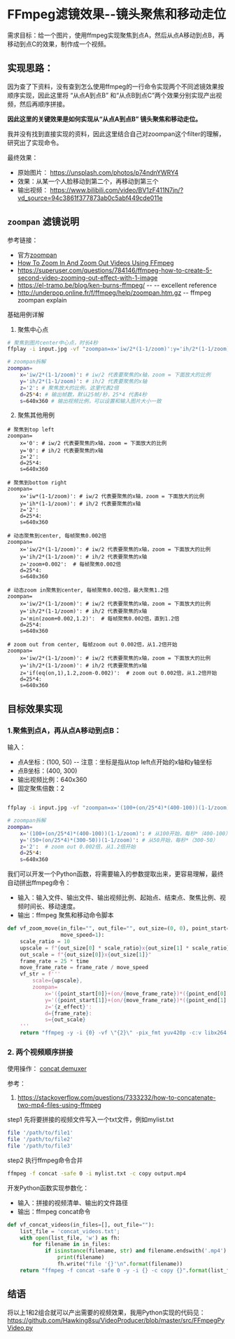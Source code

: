 
# FFmpeg滤镜效果--镜头聚焦和移动走位

需求目标：给一个图片，使用ffmpeg实现聚焦到点A，然后从点A移动到点B，再移动到点C的效果，制作成一个视频。

## 实现思路：
因为查了下资料，没有查到怎么使用ffmpeg的一行命令实现两个不同滤镜效果按顺序实现，因此这里将 “从点A到点B” 和“从点B到点C”两个效果分别实现产出视频，然后再顺序拼接。

**因此这里的关键效果是如何实现从“从点A到点B” 镜头聚焦和移动走位。**

我并没有找到直接实现的资料，因此这里结合自己对zoompan这个filter的理解，研究出了实现命令。

最终效果：
- 原始图片： https://unsplash.com/photos/p74ndnYWRY4
- 效果：从某一个人脸移动到第二个，再移动到第三个
- 输出视频： https://www.bilibili.com/video/BV1zF411N7jn/?vd_source=94c3861f377873ab0c5abf449cde011e


## `zoompan` 滤镜说明
参考链接：

- 官方[zoompan](https://ffmpeg.org/ffmpeg-filters.html#zoompan)
- [How To Zoom In And Zoom Out Videos Using FFmpeg](https://ostechnix.com/zoom-in-and-zoom-out-videos-using-ffmpeg/)
- https://superuser.com/questions/784146/ffmpeg-how-to-create-5-second-video-zooming-out-effect-with-1-image
- https://el-tramo.be/blog/ken-burns-ffmpeg/ -- -- excellent reference
- http://underpop.online.fr/f/ffmpeg/help/zoompan.htm.gz --  ffmpeg zoompan explain


基础用例详解
1. 聚焦中心点

```bash
# 聚焦到图片center中心点，时长4秒
ffplay -i input.jpg -vf "zoompan=x='iw/2*(1-1/zoom)':y='ih/2*(1-1/zoom)':z='2':d=25*4:s=640x360"

# zoompan拆解
zoompan=
	x='iw/2*(1-1/zoom)': # iw/2 代表要聚焦的x轴，zoom = 下面放大的比例
	y='ih/2*(1-1/zoom)': # ih/2 代表要聚焦的x轴
	z='2': # 聚焦放大的比例，这里代表2倍
	d=25*4: # 输出帧数，默认25帧/秒，25*4 代表4秒
	s=640x360 # 输出视频比例，可以设置和输入图片大小一致
```

2. 聚焦其他用例
```shell
# 聚焦到top left
zoompan=
	x='0': # iw/2 代表要聚焦的x轴，zoom = 下面放大的比例
	y='0': # ih/2 代表要聚焦的x轴
	z='2': 
	d=25*4: 
	s=640x360 

# 聚焦到bottom right
zoompan=
	x='iw*(1-1/zoom)': # iw/2 代表要聚焦的x轴，zoom = 下面放大的比例
	y='ih*(1-1/zoom)': # ih/2 代表要聚焦的x轴
	z='2': 
	d=25*4: 
	s=640x360 

# 动态聚焦到center, 每帧聚焦0.002倍
zoompan=
	x='iw/2*(1-1/zoom)': # iw/2 代表要聚焦的x轴，zoom = 下面放大的比例
	y='ih/2*(1-1/zoom)': # ih/2 代表要聚焦的x轴
	z='zoom+0.002':  # 每帧聚焦0.002倍
	d=25*4: 
	s=640x360 

# 动态zoom in聚焦到center, 每帧聚焦0.002倍，最大聚焦1.2倍
zoompan=
	x='iw/2*(1-1/zoom)': # iw/2 代表要聚焦的x轴，zoom = 下面放大的比例
	y='ih/2*(1-1/zoom)': # ih/2 代表要聚焦的x轴
	z='min(zoom+0.002,1.2)':  # 每帧聚焦0.002倍，直到1.2倍
	d=25*4: 
	s=640x360 

# zoom out from center, 每帧zoom out 0.002倍，从1.2倍开始
zoompan=
	x='iw/2*(1-1/zoom)': # iw/2 代表要聚焦的x轴，zoom = 下面放大的比例
	y='ih/2*(1-1/zoom)': # ih/2 代表要聚焦的x轴
	z='if(eq(on,1),1.2,zoom-0.002)':  # zoom out 0.002倍，从1.2倍开始
	d=25*4: 
	s=640x360 
```


## 目标效果实现

### 1.聚焦到点A，再从点A移动到点B：

输入：
- 点A坐标：(100, 50)  -- 注意：坐标是指从top left点开始的x轴和y轴坐标
- 点B坐标：(400, 300)
- 输出视频比例：640x360
- 固定聚焦倍数：2
```bash

ffplay -i input.jpg -vf "zoompan=x='(100+(on/25*4)*(400-100))(1-1/zoom)':y='(50+(on/25*4)*(300-50))(1-1/zoom)':z='2':d=25*4:s=640x360"

# zoompan拆解
zoompan=
	x='(100+(on/25*4)*(400-100))(1-1/zoom)': # 从100开始，每秒*（400-100）
	y='(50+(on/25*4)*(300-50))(1-1/zoom)': # 从50开始，每秒*（300-50）
	z='2':  # zoom out 0.002倍，从1.2倍开始
	d=25*4: 
	s=640x360 

```


我们可以开发一个Python函数，将需要输入的参数提取出来，更容易理解，最终自动拼出ffmpeg命令：
- 输入：输入文件、输出文件、输出视频比例、起始点、结束点、聚焦比例、视频时间长、移动速度。
- 输出：ffmpeg 聚焦和移动命令脚本
```python
def vf_zoom_move(in_file="", out_file="", out_size=(0, 0), point_start=(0, 0), point_end=(0, 0), z_effect=1, time=0,  
                 move_speed=1):  
    scale_ratio = 10  
    upscale = f"{out_size[0] * scale_ratio}x{out_size[1] * scale_ratio}"  # 这里是先把图片的比例调大来避免产出视频抖动的问题。
    out_scale = f"{out_size[0]}x{out_size[1]}"  
    frame_rate = 25 * time  
    move_frame_rate = frame_rate / move_speed  
    vf_str = f'''  
        scale={upscale},  
        zoompan=            
	        x='({point_start[0]}+(on/{move_frame_rate})*({point_end[0] - point_start[0]}))*{scale_ratio}*(1-1/zoom):  
            y='({point_start[1]}+(on/{move_frame_rate})*({point_end[1] - point_start[1]}))*{scale_ratio}*(1-1/zoom)':  
            z='{z_effect}':  
            d={frame_rate}:  
            s={out_scale}  
    '''  
    return "ffmpeg -y -i {0} -vf \"{2}\" -pix_fmt yuv420p -c:v libx264 {1}".format(in_file, out_file,vf_str.replace("\n", "").replace(" ",""))

```


### 2. 两个视频顺序拼接

使用操作： [concat demuxer](https://ffmpeg.org/ffmpeg-formats.html#concat-1)

参考：
1. https://stackoverflow.com/questions/7333232/how-to-concatenate-two-mp4-files-using-ffmpeg

step1  先将要拼接的视频文件写入一个txt文件，例如mylist.txt
``` bash
file '/path/to/file1'
file '/path/to/file2'
file '/path/to/file3'
```

step2 执行ffmpeg命令合并
```bash
ffmpeg -f concat -safe 0 -i mylist.txt -c copy output.mp4
```


开发Python函数实现参数化：
- 输入：拼接的视频清单、输出的文件路径
- 输出：ffmpeg concat命令

```python
def vf_concat_videos(in_files=[], out_file=""):  
    list_file = 'concat_videos.txt';  
    with open(list_file, 'w') as fh:  
        for filename in in_files:  
            if isinstance(filename, str) and filename.endswith('.mp4'):  
                print(filename)  
                fh.write("file '{}'\n".format(filename))  
    return "ffmpeg -f concat -safe 0 -y -i {} -c copy {}".format(list_file, out_file)
```


## 结语

将以上1和2组合就可以产出需要的视频效果，我用Python实现的代码见：https://github.com/Hawking8su/VideoProducer/blob/master/src/FFmpegPyVideo.py